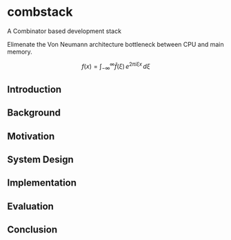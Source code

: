 # combstack
A Combinator based development stack

Elimenate the Von Neumann architecture bottleneck between CPU and main memory.


$$
f(x) = \int_{-\infty}^\infty\hat f(\xi)\,e^{2 \pi i \xi x}\,d\xi
$$


## Introduction ##

## Background ##

## Motivation ##

## System Design ##

## Implementation ##

## Evaluation ##

## Conclusion ##


